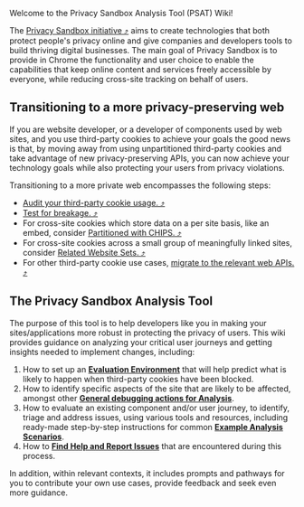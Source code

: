 Welcome to the Privacy Sandbox Analysis Tool (PSAT) Wiki!

The [Privacy Sandbox initiative &#10548;](https://privacysandbox.com/) aims to create technologies that both protect people's privacy online and give companies and developers tools to build thriving digital businesses. The main goal of Privacy Sandbox is to provide in Chrome the functionality and user choice to enable the capabilities that keep online content and services freely accessible by everyone, while reducing cross-site tracking on behalf of users.

## Transitioning to a more privacy-preserving web

If you are website developer, or a developer of components used by web sites, and you use third-party cookies to achieve your goals the good news is that, by moving away from using unpartitioned third-party cookies and take advantage of new privacy-preserving APIs, you can now achieve your technology goals while also protecting your users from privacy violations.

Transitioning to a more private web encompasses the following steps:

- [Audit your third-party cookie usage. &#10548;](https://developers.google.com/privacy-sandbox/blog/cookie-countdown-2023oct#audit)
- [Test for breakage. &#10548;](https://developers.google.com/privacy-sandbox/blog/cookie-countdown-2023oct#test)
- For cross-site cookies which store data on a per site basis, like an embed, consider [Partitioned with CHIPS. &#10548;](https://developers.google.com/privacy-sandbox/blog/cookie-countdown-2023oct#partitioned)
- For cross-site cookies across a small group of meaningfully linked sites, consider [Related Website Sets. &#10548;](https://developers.google.com/privacy-sandbox/blog/cookie-countdown-2023oct#rws)
- For other third-party cookie use cases, [migrate to the relevant web APIs. &#10548;](https://developers.google.com/privacy-sandbox/blog/cookie-countdown-2023oct#migrate)

## The Privacy Sandbox Analysis Tool

The purpose of this tool is to help developers like you in making your sites/applications more robust in protecting the privacy of users. This wiki provides guidance on analyzing your critical user journeys and getting insights needed to implement changes, including:

1. How to set up an [**Evaluation Environment**](https://github.com/GoogleChromeLabs/ps-analysis-tool/wiki/Evaluation-Environment) that will help predict what is likely to happen when third-party cookies have been blocked.
1. How to identify specific aspects of the site that are likely to be affected, amongst other [**General debugging actions for Analysis**](https://github.com/GoogleChromeLabs/ps-analysis-tool/wiki/General-Debugging-Actions).
1. How to evaluate an existing component and/or user journey, to identify, triage and address issues, using various tools and resources, including ready-made step-by-step instructions for common [**Example Analysis Scenarios**](https://github.com/GoogleChromeLabs/ps-analysis-tool/wiki/Example-Analysis-Scenarios).
1. How to [**Find Help and Report Issues**](https://github.com/GoogleChromeLabs/ps-analysis-tool/wiki/Reporting-Issues-and-Learning-More) that are encountered during this process.

In addition, within relevant contexts, it includes prompts and pathways for you to contribute your own use cases, provide feedback and seek even more guidance.
